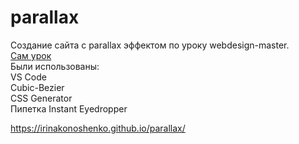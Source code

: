 # parallax

<div>
Создание сайта с parallax эффектом по уроку webdesign-master. 
 <br><a href="https://www.youtube.com/watch?v=QFq6PiZ1BQ8" class="my-link">Cам урок</a>
<br> Были использованы:
 <br>VS Code 
 <br>Cubic-Bezier 
 <br>CSS Generator
 <br>Пипетка Instant Eyedropper
</div>


https://irinakonoshenko.github.io/parallax/
